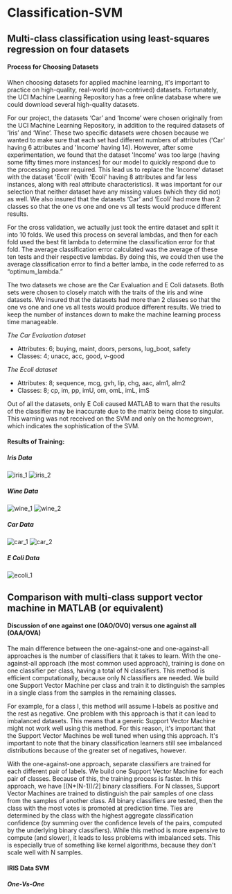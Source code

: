 # Classification-SVM


## Multi-class classification using least-squares regression on four datasets

#### Process for Choosing Datasets


<p>When choosing datasets for applied machine learning, it's important to practice on high-quality, real-world (non-contrived) datasets. Fortunately, the UCI Machine Learning Repository has a free online database where we could download several high-quality datasets. </p>
<p>For our project, the datasets ‘Car’ and ‘Income’ were chosen originally from the UCI Machine Learning Repository, in addition to the required datasets of ‘Iris’ and ‘Wine’. These two specific datasets were chosen because we wanted to make sure that each set had different numbers of attributes ('Car' having 6 attributes and 'Income' having 14). However, after some experimentation, we found that the dataset 'Income' was too large (having some fifty times more instances) for our model to quickly respond due to the processing power required. This lead us to replace the 'Income' dataset with the dataset 'Ecoli' (with 'Ecoli' having 8 attributes and far less instances, along with real attribute characteristics). It was important for our selection that neither dataset have any missing values (which they did not) as well. We also insured that the datasets ‘Car’ and ‘Ecoli’ had more than 2 classes so that the one vs one and one vs all tests would produce different results. </p>
<p>For the cross validation, we actually just took the entire dataset and split it into 10 folds. We used this process on several lambdas, and then for each fold used the best fit lambda to determine the classification error for that fold. The average classification error calculated was the average of these ten tests and their respective lambdas. By doing this, we could then use the average classification error to find a better lamba, in the code referred to as “optimum_lambda.” </p>
<p>The two datasets we chose are the Car Evaluation and E Coli datasets.  Both sets were chosen to closely match with the traits of the iris and wine datasets.  We insured that the datasets had more than 2 classes so that the one vs one and one vs all tests would produce different results.  We tried to keep the number of instances down to make the machine learning process time manageable.</p>

*The Car Evaluation dataset*
* Attributes: 6; buying, maint, doors, persons, lug_boot, safety
* Classes: 4; unacc, acc, good, v-good

*The Ecoli dataset*
*	Attributes: 8; sequence, mcg, gvh, lip, chg, aac, alm1, alm2
*	Classes: 8; cp, im, pp, imU, om, omL, imL, imS

Out of all the datasets, only E Coli caused MATLAB to warn that the results of the classifier may be inaccurate due to the matrix being close to singular. This warning was not received on the SVM and only on the homegrown, which indicates the sophistication of the SVM.

#### Results of Training:

##### Iris Data

![iris_1](/photos/iris_1.JPG)
![iris_2](/photos/iris_2.JPG)

##### Wine Data

![wine_1](/photos/wine_1.JPG)
![wine_2](/photos/wine_2.JPG)

##### Car Data

![car_1](/photos/car_1.JPG)
![car_2](/photos/car_2.JPG)

##### E Coli Data

![ecoli_1](/photos/ecoli_1.JPG)


## Comparison with multi-class support vector machine in MATLAB (or equivalent)

#### Discussion of one against one (OAO/OVO) versus one against all (OAA/OVA)


The main difference between the one-against-one and one-against-all approaches is the number of classifiers that it takes to learn. 
With the one-against-all approach (the most common used approach), training is done on one classifier per class, having a total of N classifiers. This method is efficient computationally, because only N classifiers are needed. We build one Support Vector Machine per class and train it to distinguish the samples in a single class from the samples in the remaining classes.

For example, for a class I, this method will assume I-labels as positive and the rest as negative. One problem with this approach is that it can lead to imbalanced datasets. This means that a generic Support Vector Machine might not work well using this method. For this reason, it's important that the Support Vector Machines be well tuned when using this approach. It's important to note that the binary classification learners still see imbalanced distributions because of the greater set of negatives, however. 

With the one-against-one approach, separate classifiers are trained for each different pair of labels. We build one Support Vector Machine for each pair of classes. Because of this, the training process is faster. In this approach, we have [(N*(N-1))/2] binary classifiers. For N classes, Support Vector Machines are trained to distinguish the pair samples of one class from the samples of another class. All binary classifiers are tested, then the class with the most votes is promoted at prediction time. Ties are determined by the class with the highest aggregate classification confidence (by summing over the confidence levels of the pairs, computed by the underlying binary classifiers). While this method is more expensive to compute (and slower), it leads to less problems with imbalanced sets. This is especially true of something like kernel algorithms, because they don't scale well with N samples.

#### IRIS Data SVM

##### One-Vs-One

